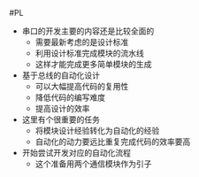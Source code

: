 #PL
* 串口的开发主要的内容还是比较全面的
	* 需要最新考虑的是设计标准
	* 利用设计标准完成模块的流水线
	* 这样才能完成更多简单模块的生成
* 基于总线的自动化设计
	* 可以大幅提高代码的复用性
	* 降低代码的编写难度
	* 提高设计的效率
* 这里有个很重要的任务
	* 将模块设计经验转化为自动化的经验
	* 自动化的动力要远比重复完成代码的效率要高
* 开始尝试开发对应的自动化流程
	* 这个准备用两个通信模块作为引子